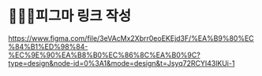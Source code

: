 # 🙋🏻‍♂️피그마 링크 작성

https://www.figma.com/file/3eVAcMx2Xbrr0eoEKEjd3F/%EA%B9%80%EC%84%B1%ED%98%84-%EC%9E%90%EA%B8%B0%EC%86%8C%EA%B0%9C?type=design&node-id=0%3A1&mode=design&t=Jsyq72RCYI43lKUi-1
